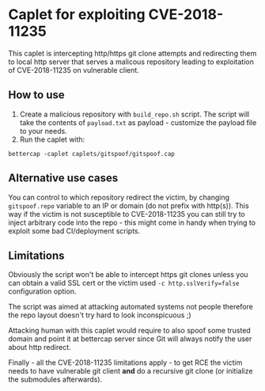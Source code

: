 # Caplet for exploiting CVE-2018-11235

This caplet is intercepting http/https git clone attempts and
redirecting them to local http server that serves a malicous
repository leading to exploitation of CVE-2018-11235 on vulnerable
client.

## How to use

1. Create a malicious repository with `build_repo.sh` script. The
   script will take the contents of `payload.txt` as payload -
   customize the payload file to your needs.
2. Run the caplet with:

```
bettercap -caplet caplets/gitspoof/gitspoof.cap
```

## Alternative use cases

You can control to which repository redirect the victim, by changing
`gitspoof.repo` variable to an IP or domain (do not prefix with
http(s)). This way if the victim is not susceptible to CVE-2018-11235
you can still try to inject arbitrary code into the repo - this might
come in handy when trying to exploit some bad CI/deployment scripts.

## Limitations

Obviously the script won't be able to intercept https git clones
unless you can obtain a valid SSL cert or the victim used `-c
http.sslVerify=false` configuration option.

The script was aimed at attacking automated systems not people
therefore the repo layout doesn't try hard to look inconspicuous ;)

Attacking human with this caplet would require to also spoof some 
trusted domain and point it at bettercap server since Git will always
notify the user about http redirect.

Finally - all the CVE-2018-11235 limitations apply - to get RCE the
victim needs to have vulnerable git client **and** do a recursive
git clone (or initialize the submodules afterwards).

